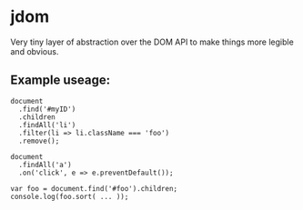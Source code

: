 # jdom
Very tiny layer of abstraction over the DOM API to make things more legible and obvious.

Example useage:
---

    document
      .find('#myID')
      .children
      .findAll('li')
      .filter(li => li.className === 'foo')
      .remove();
      
    document
      .findAll('a')
      .on('click', e => e.preventDefault());
      
    var foo = document.find('#foo').children;
    console.log(foo.sort( ... ));
